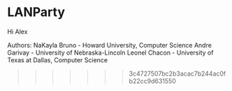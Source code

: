 # LANParty
Hi Alex

Authors:
NaKayla Bruno - Howard University, Computer Science
Andre Garivay - University of Nebraska-Lincoln
Leonel Chacon - University of Texas at Dallas, Computer Science
>>>>>>> 3c4727507bc2b3acac7b244ac0fb22cc9d631550
